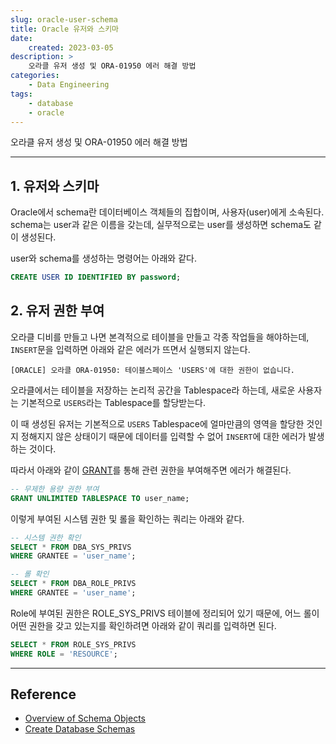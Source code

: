 ```yaml
---
slug: oracle-user-schema
title: Oracle 유저와 스키마
date:
    created: 2023-03-05
description: >
    오라클 유저 생성 및 ORA-01950 에러 해결 방법
categories:
    - Data Engineering
tags:
    - database
    - oracle
---
```


오라클 유저 생성 및 ORA-01950 에러 해결 방법  

<!-- more -->

---

## 1. 유저와 스키마

Oracle에서 schema란 데이터베이스 객체들의 집합이며, 사용자(user)에게 소속된다. schema는 user과 같은 이름을 갖는데, 실무적으로는 user를 생성하면 schema도 같이 생성된다.  

user와 schema를 생성하는 명령어는 아래와 같다.  

```sql
CREATE USER ID IDENTIFIED BY password;
```

## 2. 유저 권한 부여

오라클 디비를 만들고 나면 본격적으로 테이블을 만들고 각종 작업들을 해야하는데, `INSERT`문을 입력하면 아래와 같은 에러가 뜨면서 실행되지 않는다.  

```
[ORACLE] 오라클 ORA-01950: 테이블스페이스 'USERS'에 대한 권한이 없습니다.
```

오라클에서는 테이블을 저장하는 논리적 공간을 Tablespace라 하는데, 새로운 사용자는 기본적으로 `USERS`라는 Tablespace를 할당받는다.  

이 때 생성된 유저는 기본적으로 `USERS` Tablespace에 얼마만큼의 영역을 할당한 것인지 정해지지 않은 상태이기 때문에 데이터를 입력할 수 없어 `INSERT`에 대한 에러가 발생하는 것이다.  

따라서 아래와 같이 [GRANT](./2022-08-11-relational_database.md/#5-dcl)를 통해 관련 권한을 부여해주면 에러가 해결된다.  

```sql
-- 무제한 용량 권한 부여
GRANT UNLIMITED TABLESPACE TO user_name;
```

이렇게 부여된 시스템 권한 및 롤을 확인하는 쿼리는 아래와 같다.  

```sql
-- 시스템 권한 확인
SELECT * FROM DBA_SYS_PRIVS
WHERE GRANTEE = 'user_name';

-- 롤 확인
SELECT * FROM DBA_ROLE_PRIVS
WHERE GRANTEE = 'user_name';
```

Role에 부여된 권한은 ROLE_SYS_PRIVS 테이블에 정리되어 있기 때문에, 어느 롤이 어떤 권한을 갖고 있는지를 확인하려면 아래와 같이 쿼리를 입력하면 된다.  

```sql
SELECT * FROM ROLE_SYS_PRIVS
WHERE ROLE = 'RESOURCE';
```

---
## Reference
- [Overview of Schema Objects](https://docs.oracle.com/cd/B19306_01/server.102/b14196/schema.htm#CFHHBEGH)
- [Create Database Schemas](https://docs.oracle.com/en/cloud/paas/exadata-express-cloud/csdbp/create-database-schemas.html#GUID-955764C0-599E-4488-96EA-6E13A6FEBE9A)
